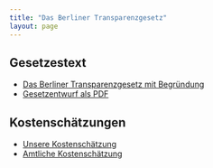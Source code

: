 ```yaml
---
title: "Das Berliner Transparenzgesetz"
layout: page
---
```


## Gesetzestext

- <a href="https://gesetz.volksentscheid-transparenz.de/" target="_blank">Das Berliner Transparenzgesetz mit Begründung</a>
- [Gesetzentwurf als PDF](/documents/BerlTG-E.pdf)

## Kostenschätzungen

- [Unsere Kostenschätzung](/documents/BerlTG-Kostenschaetzung.pdf)
- [Amtliche Kostenschätzung](/documents/BerlTG-Amtliche-Kostenschätzung-Erläuterungsvermerk.pdf)

